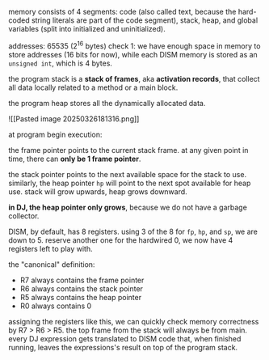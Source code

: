 memory consists of 4 segments: code (also called text, because the hard-coded string literals are part of the code segment), stack, heap, and global variables (split into initialized and uninitialized).

addresses: 65535 ($2^{16}$ bytes) check 1: we have enough space in memory to store addresses (16 bits for now), while each DISM memory is stored as an `unsigned int`, which is 4 bytes.

the program stack is a **stack of frames**, aka **activation records**, that collect all data locally related to a method or a main block.

the program heap stores all the dynamically allocated data.

![[Pasted image 20250326181316.png]]

at program begin execution: 

the frame pointer points to the current stack frame. at any given point in time, there can **only be 1 frame pointer**.

the stack pointer points to the next available space for the stack to use. similarly, the heap pointer `hp` will point to the next spot available for heap use. stack will grow upwards, heap grows downward. 

**in DJ, the heap pointer only grows**, because we do not have a garbage collector.

DISM, by default, has 8 registers. using 3 of the 8 for `fp`, `hp`, and `sp`, we are down to 5. reserve another one for the hardwired 0, we now have 4 registers left to play with.

the "canonical" definition:
- R7 always contains the frame pointer
- R6 always contains the stack pointer
- R5 always contains the heap pointer
- R0 always contains 0

assigning the registers like this, we can quickly check memory correctness by R7 > R6 > R5. the top frame from the stack will always be from main. every DJ expression gets translated to DISM code that, when finished running, leaves the expressions's result on top of the program stack.

